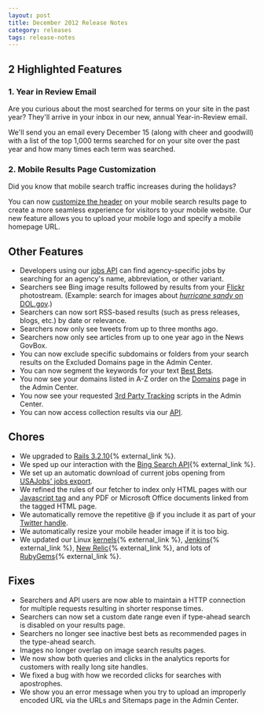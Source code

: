 ```yaml
---
layout: post
title: December 2012 Release Notes
category: releases
tags: release-notes
---
```


## 2 Highlighted Features

### 1. Year in Review Email

Are you curious about the most searched for terms on your site in the past year? They'll arrive in your inbox in our new, annual Year-in-Review email.

We'll send you an email every December 15 (along with cheer and goodwill) with a list of the top 1,000 terms searched for on your site over the past year and how many times each term was searched.

### 2. Mobile Results Page Customization

Did you know that mobile search traffic increases during the holidays? 

You can now [customize the header](/manual/brand.html) on your mobile search results page to create a more seamless experience for visitors to your mobile website. Our new feature allows you to upload your mobile logo and specify a mobile homepage URL.

## Other Features

* Developers using our [jobs API](https://github.com/GSA/jobs_api) can find agency-specific jobs by searching for an agency's name, abbreviation, or other variant.
* Searchers see Bing image results followed by results from your [Flickr](/manual/flickr.html) photostream. (Example: search for images about [*hurricane sandy* on DOL.gov](http://search.usa.gov/search/images?affiliate=u.s.departmentoflabor&amp;m=false&amp;query=hurricane+sandy).)
* Searchers can now sort RSS-based results (such as press releases, blogs, etc.) by date or relevance.
* Searchers now only see tweets from up to three months ago.
* Searchers now only see articles from up to one year ago in the News GovBox.
* You can now exclude specific subdomains or folders from your search results on the Excluded Domains page in the Admin Center.
* You can now segment the keywords for your text [Best Bets](/manual/best-bets-text.html).
* You now see your domains listed in A-Z order on the [Domains](/manual/domains.html) page in the Admin Center.
* You now see your requested [3rd Party Tracking](/manual/third-party.html) scripts in the Admin Center.
* You can now access collection results via our [API](/manual/api.html).

## Chores

* We upgraded to [Rails 3.2.10](http://weblog.rubyonrails.org/2013/1/2/Rails-3-2-10--3-1-9--and-3-0-18-have-been-released/){% external_link %}.
* We sped up our interaction with the [Bing Search API](http://www.bing.com/developers/){% external_link %}.
* We set up an automatic download of current jobs opening from [USAJobs' jobs export](https://schemas.usajobs.gov/).
* We refined the rules of our fetcher to index only HTML pages with our [Javascript tag](/manual/code.html) and any PDF or Microsoft Office documents linked from the tagged HTML page.
* We automatically remove the repetitive @ if you include it as part of your [Twitter handle](/manual/twitter.html).
* We automatically resize your mobile header image if it is too big.
* We updated our Linux [kernels](http://www.kernel.org/){% external_link %}, [Jenkins](http://jenkins-ci.org/){% external_link %}, [New Relic](http://newrelic.com/){% external_link %}, and lots of [RubyGems](http://rubygems.org/){% external_link %}.

## Fixes

* Searchers and API users are now able to maintain a HTTP connection for multiple requests resulting in shorter response times.
* Searchers can now set a custom date range even if type-ahead search is disabled on your results page.
* Searchers no longer see inactive best bets as recommended pages in the type-ahead search.
* Images no longer overlap on image search results pages.
* We now show both queries and clicks in the analytics reports for customers with really long site handles.
* We fixed a bug with how we recorded clicks for searches with apostrophes.
* We show you an error message when you try to upload an improperly encoded URL  via the URLs and Sitemaps page in the Admin Center.